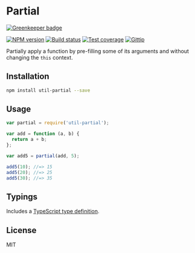 # Partial

[![Greenkeeper badge](https://badges.greenkeeper.io/blakeembrey/partial.svg)](https://greenkeeper.io/)

[![NPM version][npm-image]][npm-url]
[![Build status][travis-image]][travis-url]
[![Test coverage][coveralls-image]][coveralls-url]
[![Gittip][gittip-image]][gittip-url]

Partially apply a function by pre-filling some of its arguments and without changing the `this` context.

## Installation

```sh
npm install util-partial --save
```

## Usage

```javascript
var partial = require('util-partial');

var add = function (a, b) {
  return a + b;
};

var add5 = partial(add, 5);

add5(10); //=> 15
add5(20); //=> 25
add5(30); //=> 35
```

## Typings

Includes a [TypeScript type definition](partial.d.ts).

## License

MIT

[npm-image]: https://img.shields.io/npm/v/util-partial.svg?style=flat
[npm-url]: https://npmjs.org/package/util-partial
[travis-image]: https://img.shields.io/travis/blakeembrey/partial.svg?style=flat
[travis-url]: https://travis-ci.org/blakeembrey/partial
[coveralls-image]: https://img.shields.io/coveralls/blakeembrey/partial.svg?style=flat
[coveralls-url]: https://coveralls.io/r/blakeembrey/partial?branch=master
[gittip-image]: https://img.shields.io/gittip/blakeembrey.svg?style=flat
[gittip-url]: https://www.gittip.com/blakeembrey
